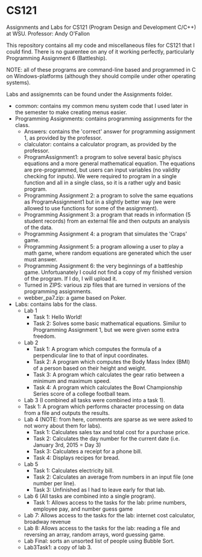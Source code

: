 # CS121
Assignments and Labs for CS121 (Program Design and Development C/C++) at WSU.
Professor: Andy O'Fallon

This repository contains all my code and miscellaneous files for CS121 that I could find. There is no guarentee on any of it working perfectly, particularly Programming Assignment 6 (Battleship).

NOTE: all of these programs are command-line based and programmed in C on Windows-platforms (although they should compile under other operating systems).

Labs and assignemnts can be found under the Assignments folder.
- common: contains my common menu system code that I used later in the semester to make creating menus easier.
- Programming Assignments: contains programming assignments for the class.
  - Answers: contains the 'correct' answer for programming assignment 1, as provided by the professor.
  - clalculator: contains a calculator program, as provided by the professor.
  - ProgramAssignment1: a program to solve several basic phyiscs equations and a more general mathematical equation. The equations are pre-programmed, but users can input variables (no validity checking for inputs). We were required to program in a single function and all in a single class, so it is a rather ugly and basic program.
  - Programming Assignment 2: a program to solve the same equations as ProgramAssignment1 but in a slightly better way (we were allowed to use functions for some of the assignment).
  - Programming Assignment 3: a program that reads in information (5 student records) from an external file and then outputs an analysis of the data.
  - Programming Assignment 4: a program that simulates the 'Craps' game.
  - Programming Assignment 5: a program allowing a user to play a math game, where random equations are generated which the user must answer.
  - Programming Assignment 6: the very beginnings of a battleship game. Unfortuanately I could not find a copy of my finished version of the program. If I do, I will upload it.
  - Turned in ZIPS: various zip files that are turned in versions of the programming assignments.
  - webber_pa7.zip: a game based on Poker.
- Labs: contains labs for the class.
  - Lab 1
    - Task 1: Hello World!
    - Task 2: Solves some basic mathematical equations. Similur to Programming Assignment 1, but we were given some extra freedom.
  - Lab 2
    - Task 1: A program which computes the formula of a perpendicular line to that of input coordinates.
    - Task 2: A program which computes the Body Mass Index (BMI) of a person based on their height and weight.
    - Task 3: A program which calculates the gear ratio between a minimum and maximum speed.
    - Task 4: A program which calculates the Bowl Championship Series score of a college football team.
  - Lab 3 (I combined all tasks were combined into a task 1).
  -   Task 1: A program which performs character processing on data from a file and outputs the results.
  - Lab 4 (NOTE: from here, comments are sparse as we were asked to not worry about them for labs).
    - Task 1: Calculates sales tax and total cost for a purchase price.
    - Task 2: Calculates the day number for the current date (i.e. January 3rd, 2015 = Day 3)
    - Task 3: Calculates a receipt for a phone bill.
    - Task 4: Displays recipes for bread.
  - Lab 5
    - Task 1: Calculates electricity bill.
    - Task 2: Calculates an average from numbers in an input file (one number per line).
    - Task 3: Unfinished as I had to leave early for that lab.
  - Lab 6 (All tasks are combined into a single program).
    - Task 1: Allows access to the tasks for the lab: prime numbers, employee pay, and number guess game
  - Lab 7: Allows access to the tasks for the lab: internet cost calculator, broadway revenue
  - Lab 8: Allows access to the tasks for the lab: reading a file and reversing an array, random arrays, word guessing game.
  - Lab Final: sorts an unsorted list of people using Bubble Sort.
  - Lab3Task1: a copy of lab 3. 
